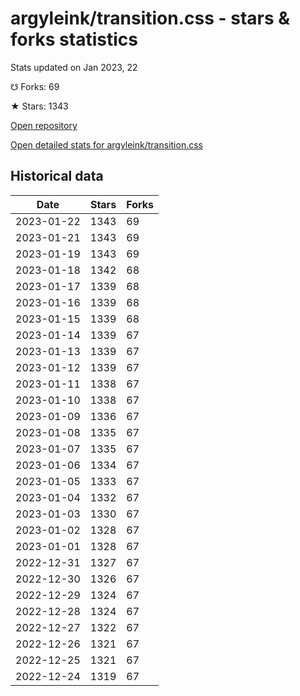 # argyleink/transition.css - stars & forks statistics

Stats updated on Jan 2023, 22

☋ Forks: 69

★ Stars: 1343

[Open repository](https://github.com/argyleink/transition.css)

[Open detailed stats for argyleink/transition.css](https://reviewgithub.com/rep/argyleink/transition.css)

## Historical data
| Date | Stars | Forks |
|------|-------|-------|
| 2023-01-22 | 1343 | 69 | 
| 2023-01-21 | 1343 | 69 | 
| 2023-01-19 | 1343 | 69 | 
| 2023-01-18 | 1342 | 68 | 
| 2023-01-17 | 1339 | 68 | 
| 2023-01-16 | 1339 | 68 | 
| 2023-01-15 | 1339 | 68 | 
| 2023-01-14 | 1339 | 67 | 
| 2023-01-13 | 1339 | 67 | 
| 2023-01-12 | 1339 | 67 | 
| 2023-01-11 | 1338 | 67 | 
| 2023-01-10 | 1338 | 67 | 
| 2023-01-09 | 1336 | 67 | 
| 2023-01-08 | 1335 | 67 | 
| 2023-01-07 | 1335 | 67 | 
| 2023-01-06 | 1334 | 67 | 
| 2023-01-05 | 1333 | 67 | 
| 2023-01-04 | 1332 | 67 | 
| 2023-01-03 | 1330 | 67 | 
| 2023-01-02 | 1328 | 67 | 
| 2023-01-01 | 1328 | 67 | 
| 2022-12-31 | 1327 | 67 | 
| 2022-12-30 | 1326 | 67 | 
| 2022-12-29 | 1324 | 67 | 
| 2022-12-28 | 1324 | 67 | 
| 2022-12-27 | 1322 | 67 | 
| 2022-12-26 | 1321 | 67 | 
| 2022-12-25 | 1321 | 67 | 
| 2022-12-24 | 1319 | 67 | 

